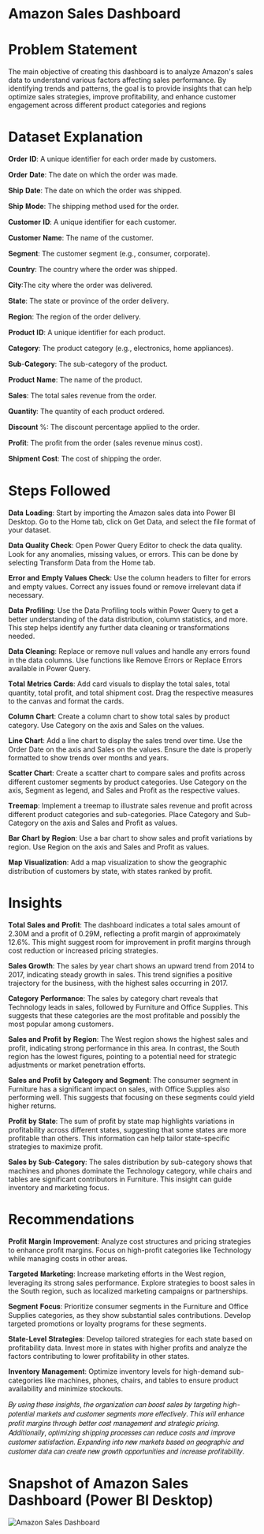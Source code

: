 # Amazon Sales Dashboard

# Problem Statement
The main objective of creating this dashboard is to analyze Amazon's sales data to understand various factors affecting sales performance. By identifying trends and patterns, the goal is to provide insights that can help optimize sales strategies, improve profitability, and enhance customer engagement across different product categories and regions

# Dataset Explanation
𝐎𝐫𝐝𝐞𝐫 𝐈𝐃: A unique identifier for each order made by customers.

𝐎𝐫𝐝𝐞𝐫 𝐃𝐚𝐭𝐞: The date on which the order was made.

𝐒𝐡𝐢𝐩 𝐃𝐚𝐭𝐞: The date on which the order was shipped.

𝐒𝐡𝐢𝐩 𝐌𝐨𝐝𝐞: The shipping method used for the order.

𝐂𝐮𝐬𝐭𝐨𝐦𝐞𝐫 𝐈𝐃: A unique identifier for each customer.

𝐂𝐮𝐬𝐭𝐨𝐦𝐞𝐫 𝐍𝐚𝐦𝐞: The name of the customer.

𝐒𝐞𝐠𝐦𝐞𝐧𝐭: The customer segment (e.g., consumer, corporate).

𝐂𝐨𝐮𝐧𝐭𝐫𝐲: The country where the order was shipped.

𝐂𝐢𝐭𝐲:The city where the order was delivered.

𝐒𝐭𝐚𝐭𝐞: The state or province of the order delivery.

𝐑𝐞𝐠𝐢𝐨𝐧: The region of the order delivery.

𝐏𝐫𝐨𝐝𝐮𝐜𝐭 𝐈𝐃: A unique identifier for each product.

𝐂𝐚𝐭𝐞𝐠𝐨𝐫𝐲: The product category (e.g., electronics, home appliances).

𝐒𝐮𝐛-𝐂𝐚𝐭𝐞𝐠𝐨𝐫𝐲: The sub-category of the product.

𝐏𝐫𝐨𝐝𝐮𝐜𝐭 𝐍𝐚𝐦𝐞: The name of the product.

𝐒𝐚𝐥𝐞𝐬: The total sales revenue from the order.

𝐐𝐮𝐚𝐧𝐭𝐢𝐭𝐲: The quantity of each product ordered.

𝐃𝐢𝐬𝐜𝐨𝐮𝐧𝐭 %: The discount percentage applied to the order.

𝐏𝐫𝐨𝐟𝐢𝐭: The profit from the order (sales revenue minus cost).

𝐒𝐡𝐢𝐩𝐦𝐞𝐧𝐭 𝐂𝐨𝐬𝐭: The cost of shipping the order.

# Steps Followed
𝐃𝐚𝐭𝐚 𝐋𝐨𝐚𝐝𝐢𝐧𝐠:
Start by importing the Amazon sales data into Power BI Desktop. Go to the Home tab, click on Get Data, and select the file format of your dataset.

𝐃𝐚𝐭𝐚 𝐐𝐮𝐚𝐥𝐢𝐭𝐲 𝐂𝐡𝐞𝐜𝐤:
Open Power Query Editor to check the data quality. Look for any anomalies, missing values, or errors. This can be done by selecting Transform Data from the Home tab.

𝐄𝐫𝐫𝐨𝐫 𝐚𝐧𝐝 𝐄𝐦𝐩𝐭𝐲 𝐕𝐚𝐥𝐮𝐞𝐬 𝐂𝐡𝐞𝐜𝐤:
Use the column headers to filter for errors and empty values. Correct any issues found or remove irrelevant data if necessary.

𝐃𝐚𝐭𝐚 𝐏𝐫𝐨𝐟𝐢𝐥𝐢𝐧𝐠:
Use the Data Profiling tools within Power Query to get a better understanding of the data distribution, column statistics, and more. This step helps identify any further data cleaning or transformations needed.

𝐃𝐚𝐭𝐚 𝐂𝐥𝐞𝐚𝐧𝐢𝐧𝐠:
Replace or remove null values and handle any errors found in the data columns. Use functions like Remove Errors or Replace Errors available in Power Query.

𝐓𝐨𝐭𝐚𝐥 𝐌𝐞𝐭𝐫𝐢𝐜𝐬 𝐂𝐚𝐫𝐝𝐬:
Add card visuals to display the total sales, total quantity, total profit, and total shipment cost. Drag the respective measures to the canvas and format the cards.

𝐂𝐨𝐥𝐮𝐦𝐧 𝐂𝐡𝐚𝐫𝐭:
Create a column chart to show total sales by product category. Use Category on the axis and Sales on the values.

𝐋𝐢𝐧𝐞 𝐂𝐡𝐚𝐫𝐭:
Add a line chart to display the sales trend over time. Use the Order Date on the axis and Sales on the values. Ensure the date is properly formatted to show trends over months and years.

𝐒𝐜𝐚𝐭𝐭𝐞𝐫 𝐂𝐡𝐚𝐫𝐭:
Create a scatter chart to compare sales and profits across different customer segments by product categories. Use Category on the axis, Segment as legend, and Sales and Profit as the respective values.

𝐓𝐫𝐞𝐞𝐦𝐚𝐩:
Implement a treemap to illustrate sales revenue and profit across different product categories and sub-categories. Place Category and Sub-Category on the axis and Sales and Profit as values.

𝐁𝐚𝐫 𝐂𝐡𝐚𝐫𝐭 𝐛𝐲 𝐑𝐞𝐠𝐢𝐨𝐧:
Use a bar chart to show sales and profit variations by region. Use Region on the axis and Sales and Profit as values.

𝐌𝐚𝐩 𝐕𝐢𝐬𝐮𝐚𝐥𝐢𝐳𝐚𝐭𝐢𝐨𝐧:
Add a map visualization to show the geographic distribution of customers by state, with states ranked by profit.

# Insights
𝐓𝐨𝐭𝐚𝐥 𝐒𝐚𝐥𝐞𝐬 𝐚𝐧𝐝 𝐏𝐫𝐨𝐟𝐢𝐭: 
The dashboard indicates a total sales amount of 2.30M and a profit of 0.29M, reflecting a profit margin of approximately 12.6%. This might suggest room for improvement in profit margins through cost reduction or increased pricing strategies.

𝐒𝐚𝐥𝐞𝐬 𝐆𝐫𝐨𝐰𝐭𝐡: 
The sales by year chart shows an upward trend from 2014 to 2017, indicating steady growth in sales. This trend signifies a positive trajectory for the business, with the highest sales occurring in 2017.

𝐂𝐚𝐭𝐞𝐠𝐨𝐫𝐲 𝐏𝐞𝐫𝐟𝐨𝐫𝐦𝐚𝐧𝐜𝐞: 
The sales by category chart reveals that Technology leads in sales, followed by Furniture and Office Supplies. This suggests that these categories are the most profitable and possibly the most popular among customers.

𝐒𝐚𝐥𝐞𝐬 𝐚𝐧𝐝 𝐏𝐫𝐨𝐟𝐢𝐭 𝐛𝐲 𝐑𝐞𝐠𝐢𝐨𝐧: 
The West region shows the highest sales and profit, indicating strong performance in this area. In contrast, the South region has the lowest figures, pointing to a potential need for strategic adjustments or market penetration efforts.

𝐒𝐚𝐥𝐞𝐬 𝐚𝐧𝐝 𝐏𝐫𝐨𝐟𝐢𝐭 𝐛𝐲 𝐂𝐚𝐭𝐞𝐠𝐨𝐫𝐲 𝐚𝐧𝐝 𝐒𝐞𝐠𝐦𝐞𝐧𝐭: 
The consumer segment in Furniture has a significant impact on sales, with Office Supplies also performing well. This suggests that focusing on these segments could yield higher returns.

𝐏𝐫𝐨𝐟𝐢𝐭 𝐛𝐲 𝐒𝐭𝐚𝐭𝐞: 
The sum of profit by state map highlights variations in profitability across different states, suggesting that some states are more profitable than others. This information can help tailor state-specific strategies to maximize profit.

𝐒𝐚𝐥𝐞𝐬 𝐛𝐲 𝐒𝐮𝐛-𝐂𝐚𝐭𝐞𝐠𝐨𝐫𝐲: 
The sales distribution by sub-category shows that machines and phones dominate the Technology category, while chairs and tables are significant contributors in Furniture. This insight can guide inventory and marketing focus.

# Recommendations
𝐏𝐫𝐨𝐟𝐢𝐭 𝐌𝐚𝐫𝐠𝐢𝐧 𝐈𝐦𝐩𝐫𝐨𝐯𝐞𝐦𝐞𝐧𝐭: 
Analyze cost structures and pricing strategies to enhance profit margins. Focus on high-profit categories like Technology while managing costs in other areas.

𝐓𝐚𝐫𝐠𝐞𝐭𝐞𝐝 𝐌𝐚𝐫𝐤𝐞𝐭𝐢𝐧𝐠: 
Increase marketing efforts in the West region, leveraging its strong sales performance. Explore strategies to boost sales in the South region, such as localized marketing campaigns or partnerships.

𝐒𝐞𝐠𝐦𝐞𝐧𝐭 𝐅𝐨𝐜𝐮𝐬: 
Prioritize consumer segments in the Furniture and Office Supplies categories, as they show substantial sales contributions. Develop targeted promotions or loyalty programs for these segments.

𝐒𝐭𝐚𝐭𝐞-𝐋𝐞𝐯𝐞𝐥 𝐒𝐭𝐫𝐚𝐭𝐞𝐠𝐢𝐞𝐬: 
Develop tailored strategies for each state based on profitability data. Invest more in states with higher profits and analyze the factors contributing to lower profitability in other states.

𝐈𝐧𝐯𝐞𝐧𝐭𝐨𝐫𝐲 𝐌𝐚𝐧𝐚𝐠𝐞𝐦𝐞𝐧𝐭: 
Optimize inventory levels for high-demand sub-categories like machines, phones, chairs, and tables to ensure product availability and minimize stockouts.

𝐵𝑦 𝑢𝑠𝑖𝑛𝑔 𝑡ℎ𝑒𝑠𝑒 𝑖𝑛𝑠𝑖𝑔ℎ𝑡𝑠, 𝑡ℎ𝑒 𝑜𝑟𝑔𝑎𝑛𝑖𝑧𝑎𝑡𝑖𝑜𝑛 𝑐𝑎𝑛 𝑏𝑜𝑜𝑠𝑡 𝑠𝑎𝑙𝑒𝑠 𝑏𝑦 𝑡𝑎𝑟𝑔𝑒𝑡𝑖𝑛𝑔 ℎ𝑖𝑔ℎ-𝑝𝑜𝑡𝑒𝑛𝑡𝑖𝑎𝑙 𝑚𝑎𝑟𝑘𝑒𝑡𝑠 𝑎𝑛𝑑 𝑐𝑢𝑠𝑡𝑜𝑚𝑒𝑟 𝑠𝑒𝑔𝑚𝑒𝑛𝑡𝑠 𝑚𝑜𝑟𝑒 𝑒𝑓𝑓𝑒𝑐𝑡𝑖𝑣𝑒𝑙𝑦. 𝑇ℎ𝑖𝑠 𝑤𝑖𝑙𝑙 𝑒𝑛ℎ𝑎𝑛𝑐𝑒 𝑝𝑟𝑜𝑓𝑖𝑡 𝑚𝑎𝑟𝑔𝑖𝑛𝑠 𝑡ℎ𝑟𝑜𝑢𝑔ℎ 𝑏𝑒𝑡𝑡𝑒𝑟 𝑐𝑜𝑠𝑡 𝑚𝑎𝑛𝑎𝑔𝑒𝑚𝑒𝑛𝑡 𝑎𝑛𝑑 𝑠𝑡𝑟𝑎𝑡𝑒𝑔𝑖𝑐 𝑝𝑟𝑖𝑐𝑖𝑛𝑔. 𝐴𝑑𝑑𝑖𝑡𝑖𝑜𝑛𝑎𝑙𝑙𝑦, 𝑜𝑝𝑡𝑖𝑚𝑖𝑧𝑖𝑛𝑔 𝑠ℎ𝑖𝑝𝑝𝑖𝑛𝑔 𝑝𝑟𝑜𝑐𝑒𝑠𝑠𝑒𝑠 𝑐𝑎𝑛 𝑟𝑒𝑑𝑢𝑐𝑒 𝑐𝑜𝑠𝑡𝑠 𝑎𝑛𝑑 𝑖𝑚𝑝𝑟𝑜𝑣𝑒 𝑐𝑢𝑠𝑡𝑜𝑚𝑒𝑟 𝑠𝑎𝑡𝑖𝑠𝑓𝑎𝑐𝑡𝑖𝑜𝑛. 𝐸𝑥𝑝𝑎𝑛𝑑𝑖𝑛𝑔 𝑖𝑛𝑡𝑜 𝑛𝑒𝑤 𝑚𝑎𝑟𝑘𝑒𝑡𝑠 𝑏𝑎𝑠𝑒𝑑 𝑜𝑛 𝑔𝑒𝑜𝑔𝑟𝑎𝑝ℎ𝑖𝑐 𝑎𝑛𝑑 𝑐𝑢𝑠𝑡𝑜𝑚𝑒𝑟 𝑑𝑎𝑡𝑎 𝑐𝑎𝑛 𝑐𝑟𝑒𝑎𝑡𝑒 𝑛𝑒𝑤 𝑔𝑟𝑜𝑤𝑡ℎ 𝑜𝑝𝑝𝑜𝑟𝑡𝑢𝑛𝑖𝑡𝑖𝑒𝑠 𝑎𝑛𝑑 𝑖𝑛𝑐𝑟𝑒𝑎𝑠𝑒 𝑝𝑟𝑜𝑓𝑖𝑡𝑎𝑏𝑖𝑙𝑖𝑡𝑦.


# Snapshot of Amazon Sales Dashboard (Power BI Desktop)
![Amazon Sales Dashboard](https://github.com/user-attachments/assets/74f6a7d2-aa0f-4633-adca-0c55594162fa)


